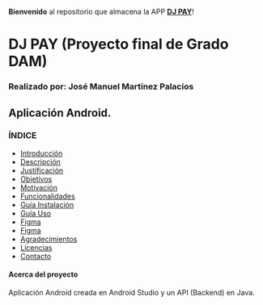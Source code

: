 **Bienvenido** al repositorio que almacena la APP [**DJ PAY**](https://github.com/ChemaDvp/Api_DjPay/wiki)!

# DJ PAY (Proyecto final de Grado DAM)
### Realizado por: José Manuel Martínez Palacios 

## Aplicación Android.

### **ÍNDICE**
- [Introducción](https://github.com/ChemaDvp/Api_DjPay/wiki/Introducción)
- [Descripción](https://github.com/ChemaDvp/Api_DjPay/wiki/Descripción)
- [Justificación](https://github.com/ChemaDvp/Api_DjPay/wiki/Justificación)
- [Objetivos](https://github.com/ChemaDvp/Api_DjPay/wiki/Objetivos)
- [Motivación](https://github.com/ChemaDvp/Api_DjPay/wiki/Motivación)
- [Funcionalidades](https://github.com/ChemaDvp/Api_DjPay/wiki/Funcionalidades)
- [Guía Instalación](https://github.com/ChemaDvp/Api_DjPay/wiki/GuíaInstalación)
- [Guía Uso](https://github.com/ChemaDvp/Api_DjPay/wiki/GuíaUso)
- [Figma](https://github.com/ChemaDvp/Api_DjPay/wiki/Figma)
- [Figma](https://github.com/ChemaDvp/Api_DjPay/wiki/Conclusión)
- [Agradecimientos](https://github.com/ChemaDvp/Api_DjPay/wiki/Agradecimientos)
- [Licencias](https://github.com/ChemaDvp/Api_DjPay/wiki/Licencias)
- [Contacto](https://github.com/ChemaDvp/Api_DjPay/wiki/Contacto)

#### Acerca del proyecto
Aplicación Android creada en Android Studio y un API (Backend) en Java.
